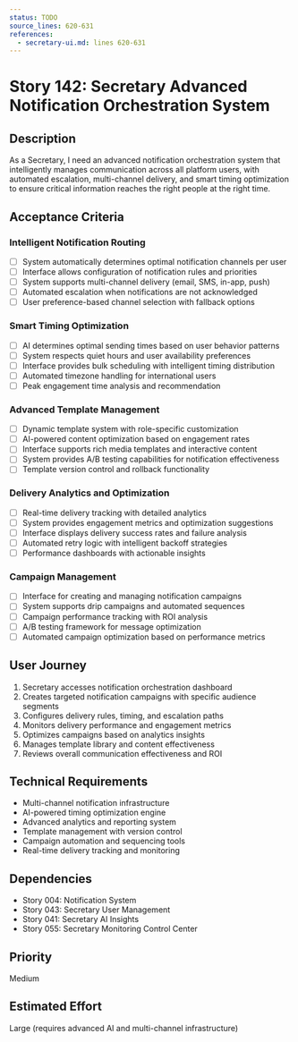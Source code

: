 ```yaml
---
status: TODO
source_lines: 620-631
references:
  - secretary-ui.md: lines 620-631
---
```


# Story 142: Secretary Advanced Notification Orchestration System

## Description
As a Secretary, I need an advanced notification orchestration system that intelligently manages communication across all platform users, with automated escalation, multi-channel delivery, and smart timing optimization to ensure critical information reaches the right people at the right time.

## Acceptance Criteria

### Intelligent Notification Routing
- [ ] System automatically determines optimal notification channels per user
- [ ] Interface allows configuration of notification rules and priorities
- [ ] System supports multi-channel delivery (email, SMS, in-app, push)
- [ ] Automated escalation when notifications are not acknowledged
- [ ] User preference-based channel selection with fallback options

### Smart Timing Optimization
- [ ] AI determines optimal sending times based on user behavior patterns
- [ ] System respects quiet hours and user availability preferences
- [ ] Interface provides bulk scheduling with intelligent timing distribution
- [ ] Automated timezone handling for international users
- [ ] Peak engagement time analysis and recommendation

### Advanced Template Management
- [ ] Dynamic template system with role-specific customization
- [ ] AI-powered content optimization based on engagement rates
- [ ] Interface supports rich media templates and interactive content
- [ ] System provides A/B testing capabilities for notification effectiveness
- [ ] Template version control and rollback functionality

### Delivery Analytics and Optimization
- [ ] Real-time delivery tracking with detailed analytics
- [ ] System provides engagement metrics and optimization suggestions
- [ ] Interface displays delivery success rates and failure analysis
- [ ] Automated retry logic with intelligent backoff strategies
- [ ] Performance dashboards with actionable insights

### Campaign Management
- [ ] Interface for creating and managing notification campaigns
- [ ] System supports drip campaigns and automated sequences
- [ ] Campaign performance tracking with ROI analysis
- [ ] A/B testing framework for message optimization
- [ ] Automated campaign optimization based on performance metrics

## User Journey
1. Secretary accesses notification orchestration dashboard
2. Creates targeted notification campaigns with specific audience segments
3. Configures delivery rules, timing, and escalation paths
4. Monitors delivery performance and engagement metrics
5. Optimizes campaigns based on analytics insights
6. Manages template library and content effectiveness
7. Reviews overall communication effectiveness and ROI

## Technical Requirements
- Multi-channel notification infrastructure
- AI-powered timing optimization engine
- Advanced analytics and reporting system
- Template management with version control
- Campaign automation and sequencing tools
- Real-time delivery tracking and monitoring

## Dependencies
- Story 004: Notification System
- Story 043: Secretary User Management
- Story 041: Secretary AI Insights
- Story 055: Secretary Monitoring Control Center

## Priority
Medium

## Estimated Effort
Large (requires advanced AI and multi-channel infrastructure)